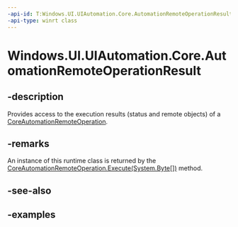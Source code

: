 ```yaml
---
-api-id: T:Windows.UI.UIAutomation.Core.AutomationRemoteOperationResult
-api-type: winrt class
---
```


# Windows.UI.UIAutomation.Core.AutomationRemoteOperationResult

<!--
public sealed class AutomationRemoteOperationResult
-->

## -description

Provides access to the execution results (status and remote objects) of a [CoreAutomationRemoteOperation](coreautomationremoteoperation.md).

## -remarks

An instance of this runtime class is returned by the [CoreAutomationRemoteOperation.Execute(System.Byte\[\])](coreautomationremoteoperation_execute_484361623.md) method.

## -see-also

## -examples
